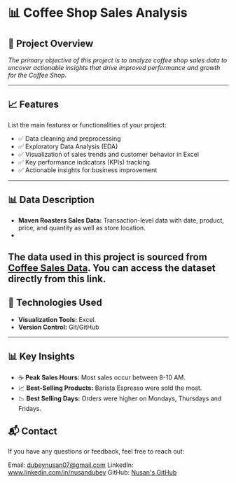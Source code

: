 # 📊 Coffee Shop Sales Analysis 

## 🚀 Project Overview 
_The primary objective of this project is to analyze coffee shop sales data to uncover actionable insights that drive improved performance and growth for the Coffee Shop._

---

## 📈 Features
List the main features or functionalities of your project:
- ✅ Data cleaning and preprocessing  
- ✅ Exploratory Data Analysis (EDA)  
- ✅ Visualization of sales trends and customer behavior in Excel 
- ✅ Key performance indicators (KPIs) tracking  
- ✅ Actionable insights for business improvement  

---

## 📊 Data Description
- **Maven Roasters Sales Data:** Transaction-level data with date, product, price, and quantity as well as store location.
- 
The data used in this project is sourced from [Coffee Sales Data](https://mavenanalytics.io/data-playground?order=date_added%2Cdesc&search=Coffee). You can access the dataset directly from this link.
---

## 🔧 Technologies Used
- **Visualization Tools:** Excel.
- **Version Control:** Git/GitHub  

---

## 📊 Key Insights
- ☕ **Peak Sales Hours:** Most sales occur between 8-10 AM.  
- 📈 **Best-Selling Products:** Barista Espresso were sold the most. 
- 📉 **Best Selling Days:** Orders were higher on Mondays, Thursdays and Fridays.  


## 📬 Contact
If you have any questions or feedback, feel free to reach out:

Email: dubeynusan07@gmail.com
LinkedIn: www.linkedin.com/in/nusandubey
GitHub: [Nusan's GitHub](https://github.com/NUS1996)
